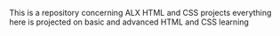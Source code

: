 This is a repository concerning ALX HTML and CSS projects
everything here is projected on basic and advanced HTML and CSS learning
